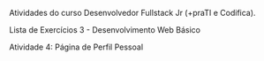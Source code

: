 Atividades do curso Desenvolvedor Fullstack Jr (+praTI e Codifica).

Lista de Exercícios 3 - Desenvolvimento Web Básico

Atividade 4: Página de Perfil Pessoal
